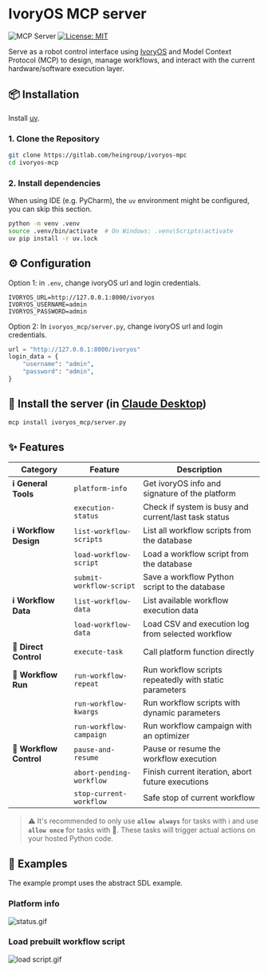 # IvoryOS MCP server

![](https://badge.mcpx.dev?type=server 'MCP Server')
[![License: MIT](https://img.shields.io/badge/License-MIT-yellow.svg)](https://opensource.org/licenses/MIT)

Serve as a robot control interface using [IvoryOS](https://gitlab.com/heingroup/ivoryos) and Model Context Protocol (MCP) to design, manage workflows, and interact with the current hardware/software execution layer.


## 📦 Installation
Install [uv](https://docs.astral.sh/uv/).
### 1. Clone the Repository

```bash
git clone https://gitlab.com/heingroup/ivoryos-mpc
cd ivoryos-mcp
```
### 2. Install dependencies
When using IDE (e.g. PyCharm), the `uv` environment might be configured, you can skip this section.
```bash
python -m venv .venv
source .venv/bin/activate  # On Windows: .venv\Scripts\activate
uv pip install -r uv.lock
```
## ⚙️ Configuration
Option 1: in `.env`, change ivoryOS url and login credentials. 
```
IVORYOS_URL=http://127.0.0.1:8000/ivoryos
IVORYOS_USERNAME=admin
IVORYOS_PASSWORD=admin
```


Option 2: In `ivoryos_mcp/server.py`, change ivoryOS url and login credentials. 
```python
url = "http://127.0.0.1:8000/ivoryos"
login_data = {
    "username": "admin",
    "password": "admin",
}
```

## 🚀 Install the server (in [Claude Desktop](https://claude.ai/download))
```bash
mcp install ivoryos_mcp/server.py
```

## ✨ Features
| **Category**            | **Feature**              | **Description**                                        |
|-------------------------|--------------------------|--------------------------------------------------------|
| **ℹ️ General Tools**    | `platform-info`          | Get ivoryOS info and signature of the platform         |
|                         | `execution-status`       | Check if system is busy and current/last task status   |
| **ℹ️ Workflow Design**  | `list-workflow-scripts`  | List all workflow scripts from the database            |
|                         | `load-workflow-script`   | Load a workflow script from the database               |
|                         | `submit-workflow-script` | Save a workflow Python script to the database          |
| **ℹ️ Workflow Data**    | `list-workflow-data`     | List available workflow execution data                 |
|                         | `load-workflow-data`     | Load CSV and execution log from selected workflow      |
| **🤖 Direct Control**   | `execute-task`           | Call platform function directly                        |
| **🤖 Workflow Run**     | `run-workflow-repeat`    | Run workflow scripts repeatedly with static parameters |
|                         | `run-workflow-kwargs`    | Run workflow scripts with dynamic parameters           |
|                         | `run-workflow-campaign`  | Run workflow campaign with an optimizer                |
| **🤖 Workflow Control** | `pause-and-resume`       | Pause or resume the workflow execution                 |
|                         | `abort-pending-workflow` | Finish current iteration, abort future executions      |
|                         | `stop-current-workflow`  | Safe stop of current workflow                          |

> ⚠️ It's recommended to only use **`allow always`** for tasks with ℹ️ 
> and use **`allow once`** for tasks with 🤖. 
> These tasks will trigger actual actions on your hosted Python code.


## 🧪 Examples
The example prompt uses the abstract SDL example.
### Platform info
![status.gif](docs/status.gif)

### Load prebuilt workflow script 
![load script.gif](docs/load%20script.gif)